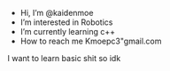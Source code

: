 - Hi, I’m @kaidenmoe
- I’m interested in Robotics
- I’m currently learning c++
-  How to reach me Kmoepc3"gmail.com

I want to learn basic shit so idk
